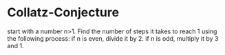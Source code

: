 # Collatz-Conjecture
start with a number n>1. Find the number of steps it takes to reach 1 using the following process: 
if n is even, divide it by 2. if n is odd, multiply it by 3 and 1.
